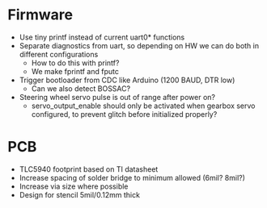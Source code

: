 # Firmware
* Use tiny printf instead of current uart0* functions
* Separate diagnostics from uart, so depending on HW we can do both in different configurations
    * How to do this with printf?
    * We make fprintf and fputc
* Trigger bootloader from CDC like Arduino (1200 BAUD, DTR low)
    * Can we also detect BOSSAC?
* Steering wheel servo pulse is out of range after power on?
    * servo_output_enable should only be activated when gearbox servo configured, to prevent glitch before initialized properly?

# PCB

* TLC5940 footprint based on TI datasheet
* Increase spacing of solder bridge to minimum allowed (6mil? 8mil?)
* Increase via size where possible
* Design for stencil 5mil/0.12mm thick
